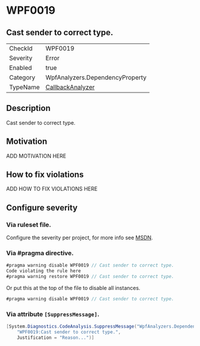# WPF0019
## Cast sender to correct type.

<!-- start generated table -->
<table>
<tr>
  <td>CheckId</td>
  <td>WPF0019</td>
</tr>
<tr>
  <td>Severity</td>
  <td>Error</td>
</tr>
<tr>
  <td>Enabled</td>
  <td>true</td>
</tr>
<tr>
  <td>Category</td>
  <td>WpfAnalyzers.DependencyProperty</td>
</tr>
<tr>
  <td>TypeName</td>
  <td><a href="https://github.com/DotNetAnalyzers/WpfAnalyzers/blob/master/WpfAnalyzers/NodeAnalyzers/CallbackAnalyzer.cs">CallbackAnalyzer</a></td>
</tr>
</table>
<!-- end generated table -->

## Description

Cast sender to correct type.

## Motivation

ADD MOTIVATION HERE

## How to fix violations

ADD HOW TO FIX VIOLATIONS HERE

<!-- start generated config severity -->
## Configure severity

### Via ruleset file.

Configure the severity per project, for more info see [MSDN](https://msdn.microsoft.com/en-us/library/dd264949.aspx).

### Via #pragma directive.
```C#
#pragma warning disable WPF0019 // Cast sender to correct type.
Code violating the rule here
#pragma warning restore WPF0019 // Cast sender to correct type.
```

Or put this at the top of the file to disable all instances.
```C#
#pragma warning disable WPF0019 // Cast sender to correct type.
```

### Via attribute `[SuppressMessage]`.

```C#
[System.Diagnostics.CodeAnalysis.SuppressMessage("WpfAnalyzers.DependencyProperty", 
    "WPF0019:Cast sender to correct type.", 
    Justification = "Reason...")]
```
<!-- end generated config severity -->